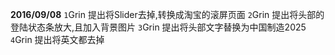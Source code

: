 **2016/09/08**
`1`Grin 提出将Slider去掉,转换成淘宝的滚屏页面
`2`Grin 提出将头部的登陆状态条放大,且加入背景图片
`3`Grin 提出将头部文字替换为中国制造2025
`4`Grin 提出将英文都去掉